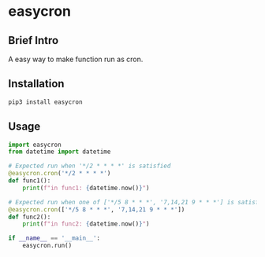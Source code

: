 # easycron

## Brief Intro

A easy way to make function run as cron.

## Installation

``` bash
pip3 install easycron
```

## Usage

``` python
import easycron
from datetime import datetime

# Expected run when '*/2 * * * *' is satisfied
@easycron.cron('*/2 * * * *')
def func1():
    print(f"in func1: {datetime.now()}")

# Expected run when one of ['*/5 8 * * *', '7,14,21 9 * * *'] is satisfied
@easycron.cron(['*/5 8 * * *', '7,14,21 9 * * *'])
def func2():
    print(f"in func2: {datetime.now()}")

if __name__ == '__main__':
    easycron.run()
```
